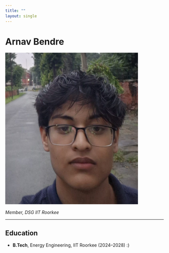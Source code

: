 ```yaml
---
title: ""
layout: single
---
```




# Arnav Bendre

![Arnav Bendre](../../assets/images/members/y25/arnavpfp.png)


*Member, DSG IIT Roorkee*

---

## Education  
- **B.Tech**, Energy Engineering, IIT Roorkee (2024–2028)  :)

